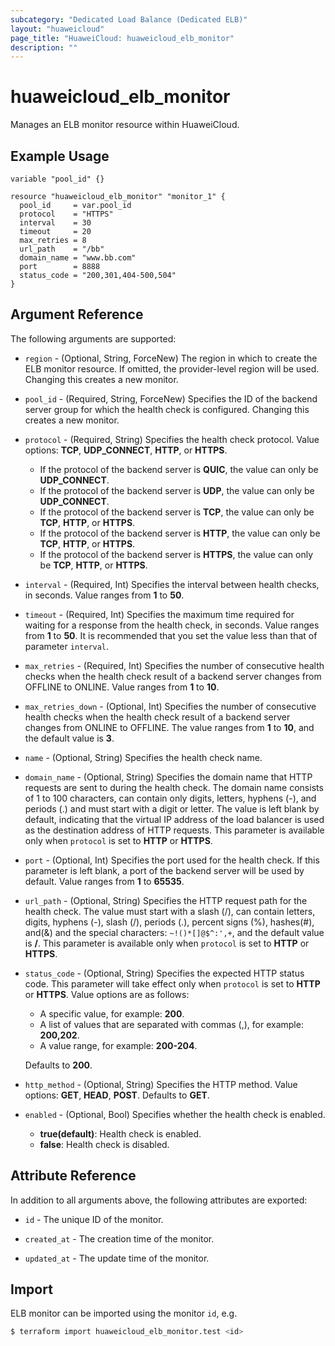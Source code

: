 ```yaml
---
subcategory: "Dedicated Load Balance (Dedicated ELB)"
layout: "huaweicloud"
page_title: "HuaweiCloud: huaweicloud_elb_monitor"
description: ""
---
```


# huaweicloud_elb_monitor

Manages an ELB monitor resource within HuaweiCloud.

## Example Usage

```hcl
variable "pool_id" {}

resource "huaweicloud_elb_monitor" "monitor_1" {
  pool_id     = var.pool_id
  protocol    = "HTTPS"
  interval    = 30
  timeout     = 20
  max_retries = 8
  url_path    = "/bb"
  domain_name = "www.bb.com"
  port        = 8888
  status_code = "200,301,404-500,504"
}
```

## Argument Reference

The following arguments are supported:

* `region` - (Optional, String, ForceNew) The region in which to create the ELB monitor resource. If omitted, the
  provider-level region will be used. Changing this creates a new monitor.

* `pool_id` - (Required, String, ForceNew) Specifies the ID of the backend server group for which the health check is
  configured. Changing this creates a new monitor.

* `protocol` - (Required, String) Specifies the health check protocol. Value options: **TCP**, **UDP_CONNECT**,
  **HTTP**, or **HTTPS**.
  + If the protocol of the backend server is **QUIC**, the value can only be **UDP_CONNECT**.
  + If the protocol of the backend server is **UDP**, the value can only be **UDP_CONNECT**.
  + If the protocol of the backend server is **TCP**, the value can only be **TCP**, **HTTP**, or **HTTPS**.
  + If the protocol of the backend server is **HTTP**, the value can only be **TCP**, **HTTP**, or **HTTPS**.
  + If the protocol of the backend server is **HTTPS**, the value can only be **TCP**, **HTTP**, or **HTTPS**.

* `interval` - (Required, Int) Specifies the interval between health checks, in seconds.
  Value ranges from **1** to **50**.

* `timeout` - (Required, Int) Specifies the maximum time required for waiting for a response from the health check,
  in seconds. Value ranges from **1** to **50**. It is recommended that you set the value less than that of
  parameter `interval`.

* `max_retries` - (Required, Int) Specifies the number of consecutive health checks when the health check result of
  a backend server changes from OFFLINE to ONLINE. Value ranges from **1** to **10**.

* `max_retries_down` - (Optional, Int) Specifies the number of consecutive health checks when the health check result of
  a backend server changes from ONLINE to OFFLINE. The value ranges from **1** to **10**, and the default value is **3**.

* `name` - (Optional, String) Specifies the health check name.

* `domain_name` - (Optional, String) Specifies the domain name that HTTP requests are sent to during the health check.
  The domain name consists of 1 to 100 characters, can contain only digits, letters, hyphens (-), and periods (.) and
  must start with a digit or letter. The value is left blank by default, indicating that the virtual IP address of the
  load balancer is used as the destination address of HTTP requests. This parameter is available only when `protocol`
  is set to **HTTP** or **HTTPS**.

* `port` - (Optional, Int) Specifies the port used for the health check. If this parameter is left blank, a port of
  the backend server will be used by default.  Value ranges from **1** to **65535**.

* `url_path` - (Optional, String) Specifies the HTTP request path for the health check. The value must start with a
  slash (/), can contain letters, digits, hyphens (-), slash (/), periods (.), percent signs (%), hashes(#), and(&)
  and the special characters: `~!()*[]@$^:',+`, and the default value is **/**. This parameter is available only when
  `protocol` is set to **HTTP** or **HTTPS**.

* `status_code` - (Optional, String) Specifies the expected HTTP status code. This parameter will take effect only when
  `protocol` is set to **HTTP** or **HTTPS**. Value options are as follows:
  + A specific value, for example: **200**.
  + A list of values that are separated with commas (,), for example: **200,202**.
  + A value range, for example: **200-204**.

  Defaults to **200**.

* `http_method` - (Optional, String) Specifies the HTTP method. Value options: **GET**, **HEAD**, **POST**. Defaults to **GET**.

* `enabled` - (Optional, Bool) Specifies whether the health check is enabled.
  + **true(default)**: Health check is enabled.
  + **false**: Health check is disabled.

## Attribute Reference

In addition to all arguments above, the following attributes are exported:

* `id` - The unique ID of the monitor.

* `created_at` - The creation time of the monitor.

* `updated_at` - The update time of the monitor.

## Import

ELB monitor can be imported using the monitor `id`, e.g.

```bash
$ terraform import huaweicloud_elb_monitor.test <id>
```
